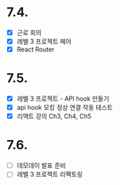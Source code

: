 # 7.4.

- [x] 근로 회의
- [x] 레벨 3 프로젝트 페어
- [x] React Router

# 7.5. 

- [x] 레벨 3 프로젝트 - API hook 만들기
- [x] api hook 모킹 정상 연결 작동 테스트
- [x] 리액트 강의 Ch3, Ch4, Ch5

# 7.6. 

- [ ] 데모데이 발표 준비
- [ ] 레벨 3 프로젝트 리팩토링
